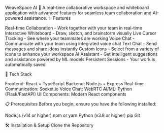 WeaveSpace AI 🎨
A real-time collaborative workspace and whiteboard application with advanced features for seamless team collaboration and AI-powered assistance.
✨ Features

Real-time Collaboration - Work together with your team in real-time
Interactive Whiteboard - Draw, sketch, and brainstorm visually
Live Cursor Tracking - See where your teammates are working
Voice Chat - Communicate with your team using integrated voice chat
Text Chat - Send messages and share ideas instantly
Custom Icons - Select from a variety of icons to enhance your workspace
AI Assistant - Get intelligent suggestions and assistance powered by ML models
Persistent Sessions - Your work is automatically saved

🚀 Tech Stack

Frontend: React + TypeScript
Backend: Node.js + Express
Real-time Communication: Socket.io
Voice Chat: WebRTC
AI/ML: Python (Flask/FastAPI)
UI Components: Modern React components

📋 Prerequisites
Before you begin, ensure you have the following installed:

Node.js (v14 or higher)
npm or yarn
Python (v3.8 or higher)
pip
Git

🛠️ Installation & Setup
Clone the Repository
